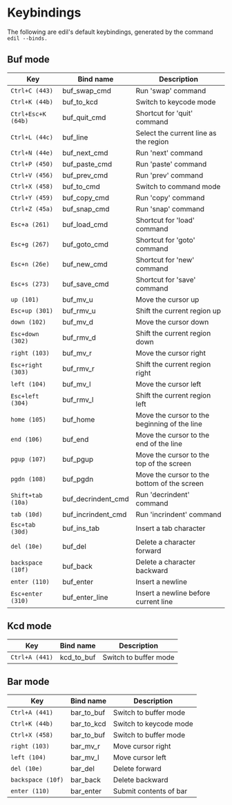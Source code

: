 Keybindings
===========

The following are edil's default keybindings, generated by the
command `edil --binds.`

Buf mode
--------
 | Key                 | Bind name           | Description                                   |
 |---------------------|---------------------|-----------------------------------------------|
 | `Ctrl+C (443)`      | buf_swap_cmd        | Run 'swap' command                            |
 | `Ctrl+K (44b)`      | buf_to_kcd          | Switch to keycode mode                        |
 | `Ctrl+Esc+K (64b)`  | buf_quit_cmd        | Shortcut for 'quit' command                   |
 | `Ctrl+L (44c)`      | buf_line            | Select the current line as the region         |
 | `Ctrl+N (44e)`      | buf_next_cmd        | Run 'next' command                            |
 | `Ctrl+P (450)`      | buf_paste_cmd       | Run 'paste' command                           |
 | `Ctrl+V (456)`      | buf_prev_cmd        | Run 'prev' command                            |
 | `Ctrl+X (458)`      | buf_to_cmd          | Switch to command mode                        |
 | `Ctrl+Y (459)`      | buf_copy_cmd        | Run 'copy' command                            |
 | `Ctrl+Z (45a)`      | buf_snap_cmd        | Run 'snap' command                            |
 | `Esc+a (261)`       | buf_load_cmd        | Shortcut for 'load' command                   |
 | `Esc+g (267)`       | buf_goto_cmd        | Shortcut for 'goto' command                   |
 | `Esc+n (26e)`       | buf_new_cmd         | Shortcut for 'new' command                    |
 | `Esc+s (273)`       | buf_save_cmd        | Shortcut for 'save' command                   |
 | `up (101)`          | buf_mv_u            | Move the cursor up                            |
 | `Esc+up (301)`      | buf_rmv_u           | Shift the current region up                   |
 | `down (102)`        | buf_mv_d            | Move the cursor down                          |
 | `Esc+down (302)`    | buf_rmv_d           | Shift the current region down                 |
 | `right (103)`       | buf_mv_r            | Move the cursor right                         |
 | `Esc+right (303)`   | buf_rmv_r           | Shift the current region right                |
 | `left (104)`        | buf_mv_l            | Move the cursor left                          |
 | `Esc+left (304)`    | buf_rmv_l           | Shift the current region left                 |
 | `home (105)`        | buf_home            | Move the cursor to the beginning of the line  |
 | `end (106)`         | buf_end             | Move the cursor to the end of the line        |
 | `pgup (107)`        | buf_pgup            | Move the cursor to the top of the screen      |
 | `pgdn (108)`        | buf_pgdn            | Move the cursor to the bottom of the screen   |
 | `Shift+tab (10a)`   | buf_decrindent_cmd  | Run 'decrindent' command                      |
 | `tab (10d)`         | buf_incrindent_cmd  | Run 'incrindent' command                      |
 | `Esc+tab (30d)`     | buf_ins_tab         | Insert a tab character                        |
 | `del (10e)`         | buf_del             | Delete a character forward                    |
 | `backspace (10f)`   | buf_back            | Delete a character backward                   |
 | `enter (110)`       | buf_enter           | Insert a newline                              |
 | `Esc+enter (310)`   | buf_enter_line      | Insert a newline before current line          |

Kcd mode
--------
 | Key                 | Bind name           | Description                                   |
 |---------------------|---------------------|-----------------------------------------------|
 | `Ctrl+A (441)`      | kcd_to_buf          | Switch to buffer mode                         |

Bar mode
--------
 | Key                 | Bind name           | Description                                   |
 |---------------------|---------------------|-----------------------------------------------|
 | `Ctrl+A (441)`      | bar_to_buf          | Switch to buffer mode                         |
 | `Ctrl+K (44b)`      | bar_to_kcd          | Switch to keycode mode                        |
 | `Ctrl+X (458)`      | bar_to_buf          | Switch to buffer mode                         |
 | `right (103)`       | bar_mv_r            | Move cursor right                             |
 | `left (104)`        | bar_mv_l            | Move cursor left                              |
 | `del (10e)`         | bar_del             | Delete forward                                |
 | `backspace (10f)`   | bar_back            | Delete backward                               |
 | `enter (110)`       | bar_enter           | Submit contents of bar                        |
